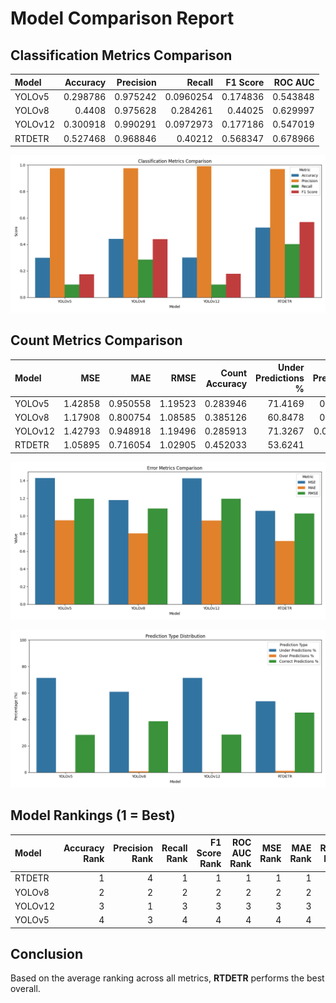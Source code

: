 # Model Comparison Report

## Classification Metrics Comparison

| Model   |   Accuracy |   Precision |    Recall |   F1 Score |   ROC AUC |
|:--------|-----------:|------------:|----------:|-----------:|----------:|
| YOLOv5  |   0.298786 |    0.975242 | 0.0960254 |   0.174836 |  0.543848 |
| YOLOv8  |   0.4408   |    0.975628 | 0.284261  |   0.44025  |  0.629997 |
| YOLOv12 |   0.300918 |    0.990291 | 0.0972973 |   0.177186 |  0.547019 |
| RTDETR  |   0.527468 |    0.968846 | 0.40212   |   0.568347 |  0.678966 |

![Classification Metrics Comparison](./classification_metrics_comparison.png)

## Count Metrics Comparison

| Model   |     MSE |      MAE |    RMSE |   Count Accuracy |   Under Predictions % |   Over Predictions % |   Correct Predictions % |
|:--------|--------:|---------:|--------:|-----------------:|----------------------:|---------------------:|------------------------:|
| YOLOv5  | 1.42858 | 0.950558 | 1.19523 |         0.283946 |               71.4169 |            0.188586  |                 28.3946 |
| YOLOv8  | 1.17908 | 0.800754 | 1.08585 |         0.385126 |               60.8478 |            0.639554  |                 38.5126 |
| YOLOv12 | 1.42793 | 0.948918 | 1.19496 |         0.285913 |               71.3267 |            0.0819941 |                 28.5913 |
| RTDETR  | 1.05895 | 0.716054 | 1.02905 |         0.452033 |               53.6241 |            1.17252   |                 45.2033 |

![Error Metrics Comparison](./error_metrics_comparison.png)

![Prediction Distribution Comparison](./prediction_distribution_comparison.png)

## Model Rankings (1 = Best)

| Model   |   Accuracy Rank |   Precision Rank |   Recall Rank |   F1 Score Rank |   ROC AUC Rank |   MSE Rank |   MAE Rank |   RMSE Rank |   Count Accuracy Rank |   Correct Predictions % Rank |   Average Rank |
|:--------|----------------:|-----------------:|--------------:|----------------:|---------------:|-----------:|-----------:|------------:|----------------------:|-----------------------------:|---------------:|
| RTDETR  |               1 |                4 |             1 |               1 |              1 |          1 |          1 |           1 |                     1 |                            1 |            1.3 |
| YOLOv8  |               2 |                2 |             2 |               2 |              2 |          2 |          2 |           2 |                     2 |                            2 |            2   |
| YOLOv12 |               3 |                1 |             3 |               3 |              3 |          3 |          3 |           3 |                     3 |                            3 |            2.8 |
| YOLOv5  |               4 |                3 |             4 |               4 |              4 |          4 |          4 |           4 |                     4 |                            4 |            3.9 |

## Conclusion

Based on the average ranking across all metrics, **RTDETR** performs the best overall.

